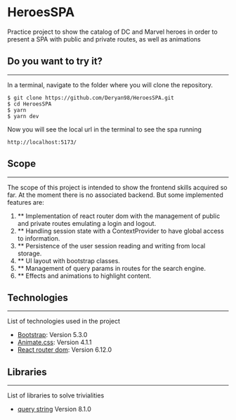 # HeroesSPA
Practice project to show the catalog of DC and Marvel heroes in order to present a SPA with public and private routes, as well as animations

## Do you want to try it?
***
In a terminal, navigate to the folder where you will clone the repository.
```
$ git clone https://github.com/Deryan98/HeroesSPA.git
$ cd HeroesSPA
$ yarn
$ yarn dev
```
Now you will see the local url in the terminal to see the spa running
```
http://localhost:5173/
```

## Scope
*** 
The scope of this project is intended to show the frontend skills acquired so far.
At the moment there is no associated backend. But some implemented features are:

1. ** Implementation of react router dom with the management of public and private routes emulating a login and logout.
2. ** Handling session state with a ContextProvider to have global access to information.
3. ** Persistence of the user session reading and writing from local storage.
4. ** UI layout with bootstrap classes.
5. ** Management of query params in routes for the search engine.
6. ** Effects and animations to highlight content.

## Technologies
***
List of technologies used in the project
* [Bootstrap](https://getbootstrap.com/): Version 5.3.0
* [Animate.css](https://animate.style/): Version 4.1.1
* [React router dom](https://reactrouter.com/en/main): Version 6.12.0

## Libraries
*** 
List of libraries to solve trivialities
* [query string](https://www.npmjs.com/package/query-string) Version 8.1.0
